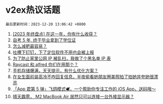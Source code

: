 # v2ex热议话题

`最后更新时间：2023-12-20 13:06:42 +0800`

1. [[2023 年终盘点] 在这一年，你有什么收获？](https://www.v2ex.com/t/1001624)
1. [自考 5 年, 终于毕业拿到了学位证](https://www.v2ex.com/t/1001627)
1. [怎么减肥最容易？](https://www.v2ex.com/t/1001757)
1. [吐槽下钉钉，下了定位软件不用也会被上报](https://www.v2ex.com/t/1001755)
1. [为了防止家里公网 IP 被乱扫，我做了个黑名单 IP 表](https://www.v2ex.com/t/1001645)
1. [Raycast 和 alfred 你们在用那个？](https://www.v2ex.com/t/1001654)
1. [手机存储爆满，天天提示，有什么优化方案？](https://www.v2ex.com/t/1001648)
1. [在女生面前装高冷不咋回复信息，半夜偷看她朋友圈美照拍了拍她并夸她很漂亮](https://www.v2ex.com/t/1001821)
1. [「App 君第 5 弹」飞鸽模式🕊️，一个帮助你专注工作的 iOS App，送码哦～](https://www.v2ex.com/t/1001685)
1. [晴天霹雳， M2 MacBook Air 居然只可以连接一台外接显示器？](https://www.v2ex.com/t/1001776)


